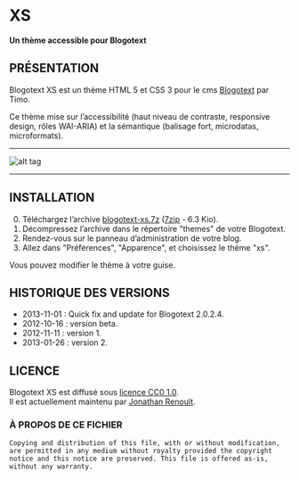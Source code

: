XS
===
**Un thème accessible pour Blogotext**

## PRÉSENTATION
Blogotext XS est un thème HTML 5 et CSS 3 pour le cms [Blogotext][blogotext] par Timo.

Ce thème mise sur l’accessibilité (haut niveau de contraste, responsive design, rôles WAI-ARIA) et la sémantique (balisage fort, microdatas, microformats).

---

![alt tag](http://www.xoofoo.org/uploads/thm_blogotext/xs.png)

---

## INSTALLATION

0.	Téléchargez l’archive [blogotext-xs.7z][blogotext-xs] ([7zip][dl-7zip] - 6.3 Kio).
1.	Décompressez l’archive dans le répertoire "themes" de votre Blogotext.
2.	Rendez-vous sur le panneau d’administration de votre blog.
3.	Allez dans "Préférences", "Apparence", et choisissez le thème "xs".

Vous pouvez modifier le thème à votre guise.

## HISTORIQUE DES VERSIONS

*	2013-11-01 : Quick fix and update for Blogotext 2.0.2.4.
*	2012-10-16 : version beta.
*	2012-11-11 : version 1.
*	2013-01-26 : version 2.

## LICENCE
Blogotext XS est diffusé sous [licence CC0 1.0][licence-blogotext-xs].  
Il est actuellement maintenu par [Jonathan Renoult](mailto:renoult.jonathan@tilde3.eu).

### À PROPOS DE CE FICHIER

	Copying and distribution of this file, with or without modification,
	are permitted in any medium without royalty provided the copyright
	notice and this notice are preserved. This file is offered as-is,
	without any warranty.

<!-- LIENS -->
[blogotext]: <http://lehollandaisvolant.net/blogotext/fr/>
[blogotext-xs]: <https://github.com/blogotext-theme/xs/archive/master.zip>
[licence-blogotext-xs]: <http://creativecommons.org/publicdomain/zero/1.0/deed.fr>
[dl-7zip]: <http://www.7-zip.org> "Télécharger le logiciel 7zip"
